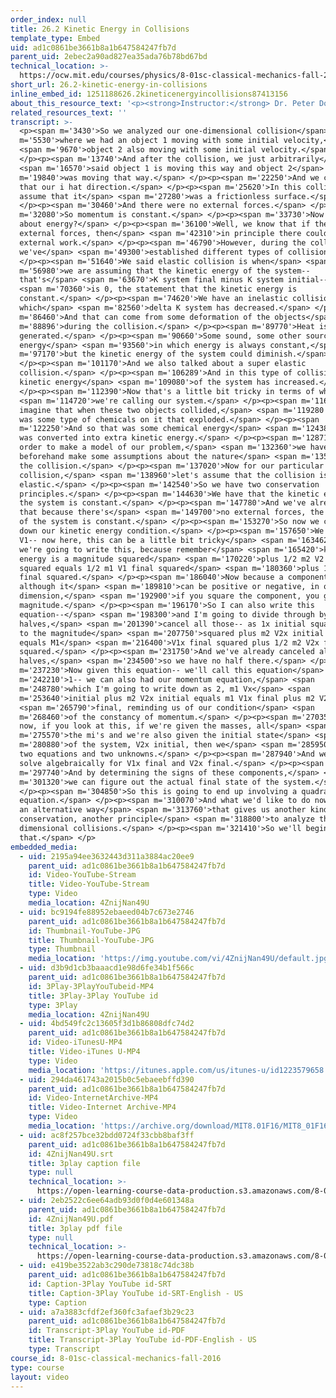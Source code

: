 ```yaml
---
order_index: null
title: 26.2 Kinetic Energy in Collisions
template_type: Embed
uid: ad1c0861be3661b8a1b647584247fb7d
parent_uid: 2ebec2a90ad827ea35ada76b78bd67bd
technical_location: >-
  https://ocw.mit.edu/courses/physics/8-01sc-classical-mechanics-fall-2016/week-9-collision-theory/26.2-kinetic-energy-in-collisions/26.2-kinetic-energy-in-collisions
short_url: 26.2-kinetic-energy-in-collisions
inline_embed_id: 1251188626.2kineticenergyincollisions87413156
about_this_resource_text: '<p><strong>Instructor:</strong> Dr. Peter Dourmashkin</p>'
related_resources_text: ''
transcript: >-
  <p><span m='3430'>So we analyzed our one-dimensional collision</span> <span
  m='5530'>where we had an object 1 moving with some initial velocity,</span>
  <span m='9670'>object 2 also moving with some initial velocity.</span>
  </p><p><span m='13740'>And after the collision, we just arbitrarily</span>
  <span m='16570'>said object 1 is moving this way and object 2</span> <span
  m='19840'>was moving that way.</span> </p><p><span m='22250'>And we called
  that our i hat direction.</span> </p><p><span m='25620'>In this collision, we
  assume that it</span> <span m='27280'>was a frictionless surface.</span>
  </p><p><span m='30460'>And there were no external forces.</span> </p><p><span
  m='32080'>So momentum is constant.</span> </p><p><span m='33730'>Now what
  about energy?</span> </p><p><span m='36100'>Well, we know that if there is no
  external forces, then</span> <span m='42310'>in principle there could be no
  external work.</span> </p><p><span m='46790'>However, during the collision,
  we've</span> <span m='49300'>established different types of collisions.</span>
  </p><p><span m='51640'>We said elastic collision is when</span> <span
  m='56980'>we are assuming that the kinetic energy of the system--
  that's</span> <span m='63670'>K system final minus K system initial--</span>
  <span m='70360'>is 0, the statement that the kinetic energy is
  constant.</span> </p><p><span m='74620'>We have an inelastic collision in
  which</span> <span m='82560'>delta K system has decreased.</span> </p><p><span
  m='86460'>And that can come from some deformation of the objects</span> <span
  m='88896'>during the collision.</span> </p><p><span m='89770'>Heat is
  generated.</span> </p><p><span m='90660'>Some sound, some other source of
  energy</span> <span m='93560'>in which energy is always constant,</span> <span
  m='97170'>but the kinetic energy of the system could diminish.</span>
  </p><p><span m='101170'>And we also talked about a super elastic
  collision.</span> </p><p><span m='106289'>And in this type of collision, the
  kinetic energy</span> <span m='109080'>of the system has increased.</span>
  </p><p><span m='112390'>Now that's a little bit tricky in terms of what</span>
  <span m='114720'>we're calling our system.</span> </p><p><span m='116160'>But
  imagine that when these two objects collided,</span> <span m='119280'>there
  was some type of chemicals on it that exploded.</span> </p><p><span
  m='122250'>And so that was some chemical energy</span> <span m='124380'>that
  was converted into extra kinetic energy.</span> </p><p><span m='128710'>So in
  order to make a model of our problem,</span> <span m='132360'>we have to
  beforehand make some assumptions about the nature</span> <span m='135780'>of
  the collision.</span> </p><p><span m='137020'>Now for our particular
  collision,</span> <span m='138960'>let's assume that the collision is
  elastic.</span> </p><p><span m='142540'>So we have two conservation
  principles.</span> </p><p><span m='144630'>We have that the kinetic energy of
  the system is constant.</span> </p><p><span m='147780'>And we've already said
  that because there's</span> <span m='149700'>no external forces, the momentum
  of the system is constant.</span> </p><p><span m='153270'>So now we can write
  down our kinetic energy condition.</span> </p><p><span m='157650'>We have m1
  V1-- now here, this can be a little bit tricky</span> <span m='163462'>how
  we're going to write this, because remember</span> <span m='165420'>kinetic
  energy is a magnitude squared</span> <span m='170220'>plus 1/2 m2 V2 initial
  squared equals 1/2 m1 V1 final squared</span> <span m='180360'>plus 1/2 m2 V2
  final squared.</span> </p><p><span m='186040'>Now because a component,
  although it</span> <span m='189810'>can be positive or negative, in one
  dimension,</span> <span m='192900'>if you square the component, you get the
  magnitude.</span> </p><p><span m='196170'>So I can also write this
  equation--</span> <span m='198300'>and I'm going to divide through by the
  halves,</span> <span m='201390'>cancel all those-- as 1x initial squared equal
  to the magnitude</span> <span m='207750'>squared plus m2 V2x initial squared
  equals M1</span> <span m='216400'>V1x final squared plus 1/2 m2 V2x final
  squared.</span> </p><p><span m='231750'>And we've already canceled all the
  halves,</span> <span m='234500'>so we have no half there.</span> </p><p><span
  m='237230'>Now given this equation-- we'll call this equation</span> <span
  m='242210'>1-- we can also had our momentum equation,</span> <span
  m='248780'>which I'm going to write down as 2, m1 Vx</span> <span
  m='253640'>initial plus m2 V2x initial equals m1 V1x final plus m2 V2x</span>
  <span m='265790'>final, reminding us of our condition</span> <span
  m='268460'>of the constancy of momentum.</span> </p><p><span m='270350'>So
  now, if you look at this, if we're given the masses, all</span> <span
  m='275570'>the mi's and we're also given the initial state</span> <span
  m='280880'>of the system, V2x initial, then we</span> <span m='285950'>have
  two equations and two unknowns.</span> </p><p><span m='287940'>And we can
  solve algebraically for V1x final and V2x final.</span> </p><p><span
  m='297740'>And by determining the signs of these components,</span> <span
  m='301320'>we can figure out the actual final state of the system.</span>
  </p><p><span m='304850'>So this is going to end up involving a quadratic
  equation.</span> </p><p><span m='310070'>And what we'd like to do now is show
  an alternative way</span> <span m='313760'>that gives us another kind of
  conservation, another principle</span> <span m='318800'>to analyze these one
  dimensional collisions.</span> </p><p><span m='321410'>So we'll begin
  that.</span> </p>
embedded_media:
  - uid: 2195a94ee3632443d311a3884ac20ee9
    parent_uid: ad1c0861be3661b8a1b647584247fb7d
    id: Video-YouTube-Stream
    title: Video-YouTube-Stream
    type: Video
    media_location: 4ZnijNan49U
  - uid: bc9194fe88952ebaeed04b7c673e2746
    parent_uid: ad1c0861be3661b8a1b647584247fb7d
    id: Thumbnail-YouTube-JPG
    title: Thumbnail-YouTube-JPG
    type: Thumbnail
    media_location: 'https://img.youtube.com/vi/4ZnijNan49U/default.jpg'
  - uid: d3b9d1cb3baaacd1e98d6fe34b1f566c
    parent_uid: ad1c0861be3661b8a1b647584247fb7d
    id: 3Play-3PlayYouTubeid-MP4
    title: 3Play-3Play YouTube id
    type: 3Play
    media_location: 4ZnijNan49U
  - uid: 4bd549fc2c13605f3d1b86808dfc74d2
    parent_uid: ad1c0861be3661b8a1b647584247fb7d
    id: Video-iTunesU-MP4
    title: Video-iTunes U-MP4
    type: Video
    media_location: 'https://itunes.apple.com/us/itunes-u/id1223579658'
  - uid: 294da461743a2015b0c5ebaeebffd390
    parent_uid: ad1c0861be3661b8a1b647584247fb7d
    id: Video-InternetArchive-MP4
    title: Video-Internet Archive-MP4
    type: Video
    media_location: 'https://archive.org/download/MIT8.01F16/MIT8_01F16_L26v02_360p.mp4'
  - uid: ac8f257bce32bdd0724f33cbb8baf3ff
    parent_uid: ad1c0861be3661b8a1b647584247fb7d
    id: 4ZnijNan49U.srt
    title: 3play caption file
    type: null
    technical_location: >-
      https://open-learning-course-data-production.s3.amazonaws.com/8-01sc-classical-mechanics-fall-2016/ac8f257bce32bdd0724f33cbb8baf3ff_4ZnijNan49U.srt
  - uid: 2eb2522c6ee64adb93d0f0d4e601348a
    parent_uid: ad1c0861be3661b8a1b647584247fb7d
    id: 4ZnijNan49U.pdf
    title: 3play pdf file
    type: null
    technical_location: >-
      https://open-learning-course-data-production.s3.amazonaws.com/8-01sc-classical-mechanics-fall-2016/2eb2522c6ee64adb93d0f0d4e601348a_4ZnijNan49U.pdf
  - uid: e419be3522ab3c290de73818c74dc38b
    parent_uid: ad1c0861be3661b8a1b647584247fb7d
    id: Caption-3Play YouTube id-SRT
    title: Caption-3Play YouTube id-SRT-English - US
    type: Caption
  - uid: a7a3883cfdf2ef360fc3afaef3b29c23
    parent_uid: ad1c0861be3661b8a1b647584247fb7d
    id: Transcript-3Play YouTube id-PDF
    title: Transcript-3Play YouTube id-PDF-English - US
    type: Transcript
course_id: 8-01sc-classical-mechanics-fall-2016
type: course
layout: video
---
```

